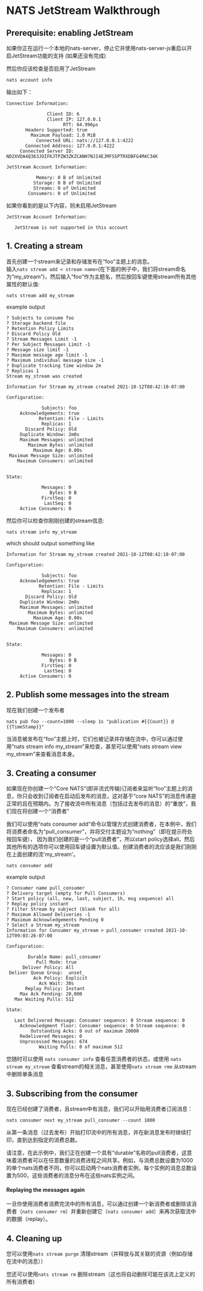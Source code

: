 # NATS JetStream Walkthrough

## Prerequisite: enabling JetStream

如果你正在运行一个本地的nats-server，停止它并使用nats-server-js重启以开启JetStream功能的支持 (如果还没有完成)  

然后你应该检查是否启用了JetStream   

```shell
nats account info
```
输出如下：  
```
Connection Information:

               Client ID: 6
               Client IP: 127.0.0.1
                     RTT: 64.996µs
       Headers Supported: true
         Maximum Payload: 1.0 MiB
           Connected URL: nats://127.0.0.1:4222
       Connected Address: 127.0.0.1:4222
     Connected Server ID: ND2XVDA4Q363JOIFKJTPZW3ZKZCANH7NJI4EJMFSSPTRXDBFG4M4C34K

JetStream Account Information:

           Memory: 0 B of Unlimited
          Storage: 0 B of Unlimited
          Streams: 0 of Unlimited
        Consumers: 0 of Unlimited 
```

如果你看到的是以下内容，则未启用JetStream  

```text
JetStream Account Information:

   JetStream is not supported in this account
```

## 1. Creating a stream
 
首先创建一个stream来记录和存储发布在“foo”主题上的消息。  
输入`nats stream add < stream name>`(在下面的例子中，我们将stream命名为“my_stream”)，然后输入“foo”作为主题名，然后按回车键使用stream所有其他属性的默认值:  
```shell
nats stream add my_stream
```
example output
```text
? Subjects to consume foo
? Storage backend file
? Retention Policy Limits
? Discard Policy Old
? Stream Messages Limit -1
? Per Subject Messages Limit -1
? Message size limit -1
? Maximum message age limit -1
? Maximum individual message size -1
? Duplicate tracking time window 2m
? Replicas 1
Stream my_stream was created

Information for Stream my_stream created 2021-10-12T08:42:10-07:00

Configuration:

             Subjects: foo
     Acknowledgements: true
            Retention: File - Limits
             Replicas: 1
       Discard Policy: Old
     Duplicate Window: 2m0s
     Maximum Messages: unlimited
        Maximum Bytes: unlimited
          Maximum Age: 0.00s
 Maximum Message Size: unlimited
    Maximum Consumers: unlimited


State:

             Messages: 0
                Bytes: 0 B
             FirstSeq: 0
              LastSeq: 0
     Active Consumers: 0
```

然后你可以检查你刚刚创建的stream信息:  
```shell
nats stream info my_stream
```
which should output something like
```text
Information for Stream my_stream created 2021-10-12T08:42:10-07:00

Configuration:

             Subjects: foo
     Acknowledgements: true
            Retention: File - Limits
             Replicas: 1
       Discard Policy: Old
     Duplicate Window: 2m0s
     Maximum Messages: unlimited
        Maximum Bytes: unlimited
          Maximum Age: 0.00s
 Maximum Message Size: unlimited
    Maximum Consumers: unlimited


State:

             Messages: 0
                Bytes: 0 B
             FirstSeq: 0
              LastSeq: 0
     Active Consumers: 0
```

## 2. Publish some messages into the stream

现在我们创建一个发布者  
```shell
nats pub foo --count=1000 --sleep 1s "publication #{{Count}} @ {{TimeStamp}}"
```

当消息被发布在“foo”主题上时，它们也被记录并存储在流中，你可以通过使用“nats stream info my_stream”来检查，甚至可以使用“nats stream view my_stream”来查看消息本身。
## 3. Creating a consumer

如果现在你创建一个“Core NATS”(即非流式传输)订阅者来监听“foo”主题上的消息，你只会收到订阅者在启动后发布的消息，这对基于“core NATS”的消息传递是正常的且在预期内。为了接收流中所有消息（包括过去发布的消息）的“重放”，我们现在将创建一个“消费者”    

我们可以使用“nats consumer add”命令以管理方式创建消费者，在本例中，我们将消费者命名为“pull_consumer”，并将交付主题设为“nothing”（即在提示符处按回车键）， 因为我们创建的是一个“pull消费者”，所以start policy选择all，然后其他所有的选项你可以使用回车键设置为默认值。创建消费者的流应该是我们刚刚在上面创建的流'my_stream'。  

```shell
nats consumer add
```
example output
```text
? Consumer name pull_consumer
? Delivery target (empty for Pull Consumers)
? Start policy (all, new, last, subject, 1h, msg sequence) all
? Replay policy instant
? Filter Stream by subject (blank for all)
? Maximum Allowed Deliveries -1
? Maximum Acknowledgements Pending 0
? Select a Stream my_stream
Information for Consumer my_stream > pull_consumer created 2021-10-12T09:03:26-07:00

Configuration:

        Durable Name: pull_consumer
           Pull Mode: true
      Deliver Policy: All
 Deliver Queue Group: _unset_
          Ack Policy: Explicit
            Ack Wait: 30s
       Replay Policy: Instant
     Max Ack Pending: 20,000
   Max Waiting Pulls: 512

State:

   Last Delivered Message: Consumer sequence: 0 Stream sequence: 0
     Acknowledgment floor: Consumer sequence: 0 Stream sequence: 0
         Outstanding Acks: 0 out of maximum 20000
     Redelivered Messages: 0
     Unprocessed Messages: 674
            Waiting Pulls: 0 of maximum 512
```

您随时可以使用 `nats consumer info` 查看任意消费者的状态，或使用 `nats stream my_stream` 查看stream的相关消息，甚至使用`nats stream rmm` 从stream中删除单条消息  
## 3. Subscribing from the consumer

现在已经创建了消费者，且stream中有消息，我们可以开始用消费者订阅消息：  
```shell
nats consumer next my_stream pull_consumer --count 1000
```
从第一条消息（过去发布）开始打印流中的所有消息，并在新消息发布时继续打印，直到达到指定的消费总数。

请注意，在此示例中，我们正在创建一个具有“durable”名称的pull消费者，这意味着消费者可以在任意数量的消费进程之间共享。例如，与消费总数设置为1000的单个nats消费者不同，你可以启动两个nats消费者实例，每个实例的消息总数设置为500，这些消费者的消息分布在这些nats实例之间。  

#### Replaying the messages again

一旦你使用消费者消费完流中的所有消息，可以通过创建一个新消费者或删除该消费者（`nats consumer rm`）并重新创建它（`nats consumer add`）来再次获取流中的数据（replay）。

## 4. Cleaning up

您可以使用`nats stream purge` 清理stream（并释放与其关联的资源（例如存储在流中的消息））

您还可以使用`nats stream rm` 删除stream（这也将自动删除可能在该流上定义的所有消费者)
